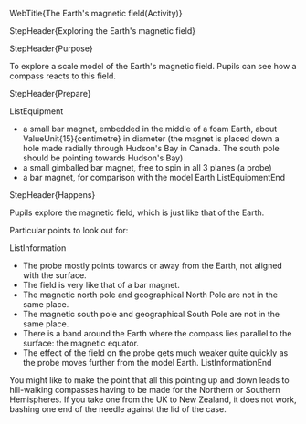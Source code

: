 WebTitle{The Earth&apos;s magnetic field(Activity)}

StepHeader{Exploring the Earth's magnetic field}

StepHeader{Purpose}

To explore a scale model of the Earth's magnetic field. Pupils can see how a compass reacts to this field.

StepHeader{Prepare}

ListEquipment
- a small bar magnet, embedded in the middle of a foam Earth, about ValueUnit{15}{centimetre} in diameter (the magnet is placed down a hole made radially through Hudson's Bay in Canada. The south pole should be pointing towards Hudson's Bay)
- a small gimballed bar magnet, free to spin in all 3 planes (a probe)
- a bar magnet, for comparison with the model Earth
ListEquipmentEnd

StepHeader{Happens}

Pupils explore the magnetic field, which is just like that of the Earth.

Particular points to look out for:

ListInformation
- The probe mostly points towards or away from the Earth, not aligned with the surface.
- The field is very like that of a bar magnet.
- The magnetic north pole and geographical North Pole are not in the same place.
- The magnetic south pole and geographical South Pole are not in the same place.
- There is a band around the Earth where the compass lies parallel to the surface: the magnetic equator.
- The effect of the field on the probe gets much weaker quite quickly as the probe moves further from the model Earth.
ListInformationEnd

You might like to make the point that all this pointing up and down leads to hill-walking compasses having to be made for the Northern or Southern Hemispheres. If you take one from the UK to New Zealand, it does not work, bashing one end of the needle against the lid of the case.

